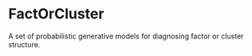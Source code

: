 # FactOrCluster
A set of probabilistic generative models for diagnosing factor or cluster structure.
